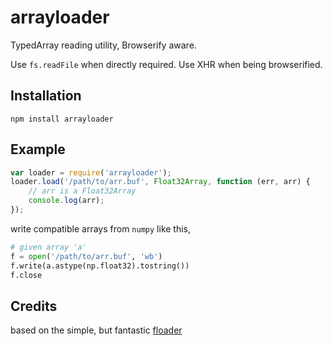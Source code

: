 # arrayloader

TypedArray reading utility, Browserify aware.

Use `fs.readFile` when directly required. Use XHR when being browserified.

## Installation

	npm install arrayloader

## Example

```javascript
var loader = require('arrayloader');
loader.load('/path/to/arr.buf', Float32Array, function (err, arr) {
	// arr is a Float32Array
	console.log(arr);
});
```

write compatible arrays from `numpy` like this,

```python
# given array 'a'
f = open('/path/to/arr.buf', 'wb')
f.write(a.astype(np.float32).tostring())
f.close
```

## Credits
based on the simple, but fantastic [floader](https://github.com/curvedmark/floader)
